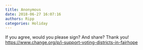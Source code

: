```yaml
---
title: Anonymous
date: 2018-06-27 16:07:16
authors: Ripp
categories: Holiday
---
```


 If you agree, would you please sign?  And share?  Thank you!  
https://www.change.org/p/i-support-voting-districts-in-fairhope